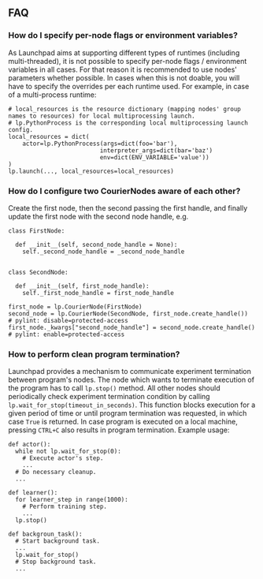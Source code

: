 ## FAQ

### How do I specify per-node flags or environment variables?

As Launchpad aims at supporting different types of runtimes (including
multi-threaded), it is not possible to specify per-node flags / environment
variables in all cases. For that reason it is recommended to use nodes'
parameters whether possible. In cases when this is not doable, you will have
to specify the overrides per each runtime used. For example, in case of
a multi-process runtime:

```
# local_resources is the resource dictionary (mapping nodes' group names to resources) for local multiprocessing launch.
# lp.PythonProcess is the corresponding local multiprocessing launch config.
local_resources = dict(
    actor=lp.PythonProcess(args=dict(foo='bar'),
                          interpreter_args=dict(bar='baz')
                          env=dict(ENV_VARIABLE='value'))
)
lp.launch(..., local_resources=local_resources)
```

### How do I configure two CourierNodes aware of each other?

Create the first node, then the second passing the first handle, and finally
update the first node with the second node handle, e.g.

```
class FirstNode:

  def __init__(self, second_node_handle = None):
    self._second_node_handle = _second_node_handle


class SecondNode:

  def __init__(self, first_node_handle):
    self._first_node_handle = first_node_handle

first_node = lp.CourierNode(FirstNode)
second_node = lp.CourierNode(SecondNode, first_node.create_handle())
# pylint: disable=protected-access
first_node._kwargs["second_node_handle"] = second_node.create_handle()
# pylint: enable=protected-access
```

### How to perform clean program termination?

Launchpad provides a mechanism to communicate experiment termination between
program's nodes. The node which wants to terminate execution of the program has
to call `lp.stop()` method. All other nodes should periodically check experiment
termination condition by calling `lp.wait_for_stop(timeout_in_seconds)`. This
function blocks execution for a given period of time or until program
termination was requested, in which case `True` is returned. In case program is
executed on a local machine, pressing `CTRL+C` also results in program
termination. Example usage:

```
def actor():
  while not lp.wait_for_stop(0):
    # Execute actor's step.
    ...
  # Do necessary cleanup.
  ...

def learner():
  for learner_step in range(1000):
    # Perform training step.
    ...
  lp.stop()

def backgroun_task():
  # Start background task.
  ...
  lp.wait_for_stop()
  # Stop background task.
  ...
```
